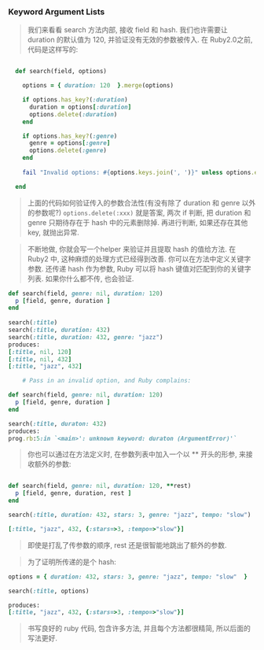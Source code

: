 ### Keyword Argument Lists

> 我们来看看 search 方法内部, 接收 field 和 hash. 我们也许需要让 duration 的默认值为 120, 并验证没有无效的参数被传入. 在 Ruby2.0之前, 代码是这样写的:

```ruby

  def search(field, options)

    options = { duration: 120  }.merge(options) 

    if options.has_key?(:duration)
      duration = options[:duration]
      options.delete(:duration)
    end

    if options.has_key?(:genre)
      genre = options[:genre]
      options.delete(:genre)
    end
  
    fail "Invalid options: #{options.keys.join(', ')}" unless options.empty? # rest of method

  end

```

> 上面的代码如何验证传入的参数合法性(有没有除了 duration 和 genre 以外的参数呢?) `options.delete(:xxx)` 就是答案, 两次 if 判断, 把 duration 和 genre 只期待存在于 hash 中的元素删除掉. 再进行判断, 如果还存在其他 key, 就抛出异常. 

> 不断地做, 你就会写一个helper 来验证并且提取 hash 的值给方法. 在 Ruby2 中, 这种麻烦的处理方式已经得到改善. 你可以在方法中定义关键字参数. 还传递 hash 作为参数, Ruby 可以将 hash 键值对匹配到你的关键字列表. 如果你什么都不传, 也会验证.

```ruby
def search(field, genre: nil, duration: 120) 
  p [field, genre, duration ]
end
￼
search(:title)
search(:title, duration: 432)
search(:title, duration: 432, genre: "jazz")
produces:
[:title, nil, 120]
[:title, nil, 432]
[:title, "jazz", 432]

    # Pass in an invalid option, and Ruby complains:

def search(field, genre: nil, duration: 120)
  p [field, genre, duration ]
end

search(:title, duraton: 432)
produces:
prog.rb:5:in `<main>': unknown keyword: duraton (ArgumentError)'`
```


>  你也可以通过在方法定义时, 在参数列表中加入一个以 ** 开头的形参, 来接收额外的参数:
```ruby

def search(field, genre: nil, duration: 120, **rest) 
  p [field, genre, duration, rest ]
end

search(:title, duration: 432, stars: 3, genre: "jazz", tempo: "slow")

[:title, "jazz", 432, {:stars=>3, :tempo=>"slow"}]

```

> 即使是打乱了传参数的顺序, rest 还是很智能地跳出了额外的参数.

> 为了证明所传递的是个 hash:

```ruby
options = { duration: 432, stars: 3, genre: "jazz", tempo: "slow"  } 

search(:title, options)

produces:
[:title, "jazz", 432, {:stars=>3, :tempo=>"slow"}]
```
> 书写良好的 ruby 代码, 包含许多方法, 并且每个方法都很精简, 所以后面的写法更好.

